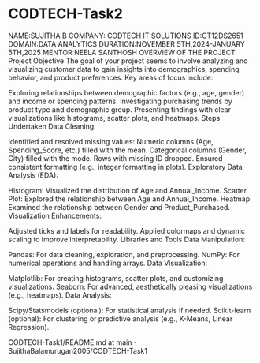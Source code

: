 # CODTECH-Task2
NAME:SUJITHA B 
COMPANY: CODTECH IT SOLUTIONS
ID:CT12DS2651 
DOMAIN:DATA ANALYTICS 
DURATION:NOVEMBER 5TH,2024-JANUARY 5TH,2025
MENTOR:NEELA SANTHOSH
 OVERVIEW OF THE PROJECT: Project Objective The goal of your project seems to involve analyzing and visualizing customer data to gain insights into demographics, spending behavior, and product preferences. Key areas of focus include:

Exploring relationships between demographic factors (e.g., age, gender) and income or spending patterns. Investigating purchasing trends by product type and demographic group. Presenting findings with clear visualizations like histograms, scatter plots, and heatmaps. Steps Undertaken Data Cleaning:

Identified and resolved missing values: Numeric columns (Age, Spending_Score, etc.) filled with the mean. Categorical columns (Gender, City) filled with the mode. Rows with missing ID dropped. Ensured consistent formatting (e.g., integer formatting in plots). Exploratory Data Analysis (EDA):

Histogram: Visualized the distribution of Age and Annual_Income. Scatter Plot: Explored the relationship between Age and Annual_Income. Heatmap: Examined the relationship between Gender and Product_Purchased. Visualization Enhancements:

Adjusted ticks and labels for readability. Applied colormaps and dynamic scaling to improve interpretability. Libraries and Tools Data Manipulation:

Pandas: For data cleaning, exploration, and preprocessing. NumPy: For numerical operations and handling arrays. Data Visualization:

Matplotlib: For creating histograms, scatter plots, and customizing visualizations. Seaborn: For advanced, aesthetically pleasing visualizations (e.g., heatmaps). Data Analysis:

Scipy/Statsmodels (optional): For statistical analysis if needed. Scikit-learn (optional): For clustering or predictive analysis (e.g., K-Means, Linear Regression).

CODTECH-Task1/README.md at main · SujithaBalamurugan2005/CODTECH-Task1 
